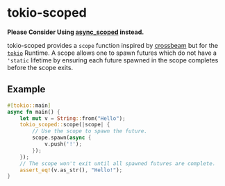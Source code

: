 # tokio-scoped
**Please Consider Using [async_scoped](https://docs.rs/async-scoped/latest/async_scoped/) instead.**

tokio-scoped provides a `scope` function inspired by [crossbeam](https://docs.rs/crossbeam/0.8.0/crossbeam/fn.scope.html)
but for the [`tokio`](https://tokio.rs/) Runtime. A scope allows one to spawn futures which do not have a `'static` lifetime
by ensuring each future spawned in the scope completes before the scope exits.

## Example

```rust
#[tokio::main]
async fn main() {
    let mut v = String::from("Hello");
    tokio_scoped::scope(|scope| {
        // Use the scope to spawn the future.
        scope.spawn(async {
            v.push('!');
        });
    });
    // The scope won't exit until all spawned futures are complete.
    assert_eq!(v.as_str(), "Hello!");
}
```

